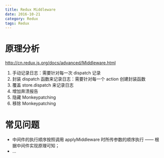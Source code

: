 ```yaml
---
title: Redux Middleware
date: 2016-10-21
category: Redux
tags: Redux
---
```



# 原理分析
http://cn.redux.js.org/docs/advanced/Middleware.html

1. 手动记录日志：需要针对每一次 dispatch 记录
2. 封装 dispatch 函数来记录日志：需要针对每一个 action 创建封装函数
3. 覆盖 store.dispatch 来记录日志
4. 增加奔溃报告
5. 隐藏 Monkeypatching
6. 移除 Monkeypatching

# 常见问题
- 中间件的执行顺序按照调用 applyMiddleware 时所传参数的顺序执行 —— 根据中间件实现原理可知；
- ...
